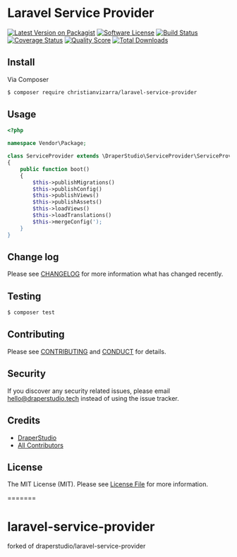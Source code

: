 # Laravel Service Provider

[![Latest Version on Packagist][ico-version]][link-packagist]
[![Software License][ico-license]](LICENSE.md)
[![Build Status][ico-travis]][link-travis]
[![Coverage Status][ico-scrutinizer]][link-scrutinizer]
[![Quality Score][ico-code-quality]][link-code-quality]
[![Total Downloads][ico-downloads]][link-downloads]

## Install

Via Composer

``` bash
$ composer require christianvizarra/laravel-service-provider
```

## Usage

``` php
<?php

namespace Vendor\Package;

class ServiceProvider extends \DraperStudio\ServiceProvider\ServiceProvider
{
    public function boot()
    {
        $this->publishMigrations()
        $this->publishConfig()
        $this->publishViews()
        $this->publishAssets()
        $this->loadViews()
        $this->loadTranslations()
        $this->mergeConfig(');
    }
}
```

## Change log

Please see [CHANGELOG](CHANGELOG.md) for more information what has changed recently.

## Testing

``` bash
$ composer test
```

## Contributing

Please see [CONTRIBUTING](.github/CONTRIBUTING.md) and [CONDUCT](CONDUCT.md) for details.

## Security

If you discover any security related issues, please email hello@draperstudio.tech instead of using the issue tracker.

## Credits

- [DraperStudio][link-author]
- [All Contributors][link-contributors]

## License

The MIT License (MIT). Please see [License File](LICENSE.md) for more information.

[ico-version]: https://img.shields.io/packagist/v/DraperStudio/laravel-service-provider.svg?style=flat-square
[ico-license]: https://img.shields.io/badge/license-MIT-brightgreen.svg?style=flat-square
[ico-travis]: https://img.shields.io/travis/DraperStudio/Laravel-Service-Provider/master.svg?style=flat-square
[ico-scrutinizer]: https://img.shields.io/scrutinizer/coverage/g/DraperStudio/laravel-service-provider.svg?style=flat-square
[ico-code-quality]: https://img.shields.io/scrutinizer/g/DraperStudio/laravel-service-provider.svg?style=flat-square
[ico-downloads]: https://img.shields.io/packagist/dt/DraperStudio/laravel-service-provider.svg?style=flat-square

[link-packagist]: https://packagist.org/packages/DraperStudio/laravel-service-provider
[link-travis]: https://travis-ci.org/DraperStudio/Laravel-Service-Provider
[link-scrutinizer]: https://scrutinizer-ci.com/g/DraperStudio/laravel-service-provider/code-structure
[link-code-quality]: https://scrutinizer-ci.com/g/DraperStudio/laravel-service-provider
[link-downloads]: https://packagist.org/packages/DraperStudio/laravel-service-provider
[link-author]: https://github.com/DraperStudio
[link-contributors]: ../../contributors
=======
# laravel-service-provider
forked of draperstudio/laravel-service-provider
